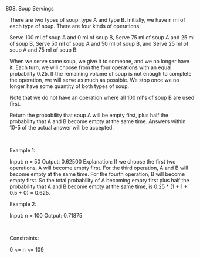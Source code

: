 808. Soup Servings

There are two types of soup: type A and type B. Initially, we have n ml of each type of soup. There are four kinds of operations:

Serve 100 ml of soup A and 0 ml of soup B,
Serve 75 ml of soup A and 25 ml of soup B,
Serve 50 ml of soup A and 50 ml of soup B, and
Serve 25 ml of soup A and 75 ml of soup B.

When we serve some soup, we give it to someone, and we no longer have it. Each turn, we will choose from the four operations with an equal probability 0.25. If the remaining volume of soup is not enough to complete the operation, we will serve as much as possible. We stop once we no longer have some quantity of both types of soup.

Note that we do not have an operation where all 100 ml's of soup B are used first.

Return the probability that soup A will be empty first, plus half the probability that A and B become empty at the same time. Answers within 10-5 of the actual answer will be accepted.

 

Example 1:

Input: n = 50
Output: 0.62500
Explanation: If we choose the first two operations, A will become empty first.
For the third operation, A and B will become empty at the same time.
For the fourth operation, B will become empty first.
So the total probability of A becoming empty first plus half the probability that A and B become empty at the same time, is 0.25 * (1 + 1 + 0.5 + 0) = 0.625.


Example 2:

Input: n = 100
Output: 0.71875


 

Constraints:

0 <= n <= 109